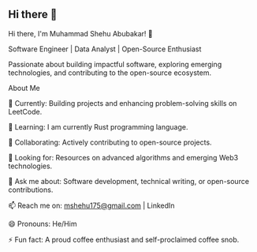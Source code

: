 ## Hi there 👋
Hi there, I'm Muhammad Shehu Abubakar! 👋

Software Engineer | Data Analyst | Open-Source Enthusiast

Passionate about building impactful software, exploring emerging technologies, and contributing to the open-source ecosystem.

About Me

🔭 Currently: Building projects and enhancing problem-solving skills on LeetCode.

🌱 Learning: I am currently Rust programming language.

👯 Collaborating: Actively contributing to open-source projects.

🤔 Looking for: Resources on advanced algorithms and emerging Web3 technologies.

💬 Ask me about: Software development, technical writing, or open-source contributions.

📫 Reach me on: mshehu175@gmail.com | LinkedIn

😄 Pronouns: He/Him

⚡ Fun fact: A proud coffee enthusiast and self-proclaimed coffee snob.


